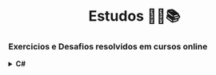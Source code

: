 
<h1 align="center"> Estudos 👨‍🎓📚 </h1>
<h3>Exercicios e Desafios resolvidos em cursos online</h3>
<details>
    <summary><strong>C#</strong></summary>
    <br />
    <div align="left">
        <table border=1>
            <tr>
                <th>Linguagem</th>
                <th>Local do Curso</th>
		<th>Descrição</th>
                <th>Solução</th>
                <th>Status</th>
            </tr>
            <tr>
              <td>C # (C Sharp)</td>
              <td>Udemy</td>
              <td><a href="https://www.udemy.com/course/logica-de-programacao-csharp/">C# primeiros passos: Lógica de Programação e Algoritmos</a></td>
			  <td><a href="https://github.com/pauloloedu/Estudos/tree/main/C_Sharp/Udemy">Pasta dos Exercicios</a></td>
              <td> ⏲️ </td>
            </tr>
    </div>      
 </details>

